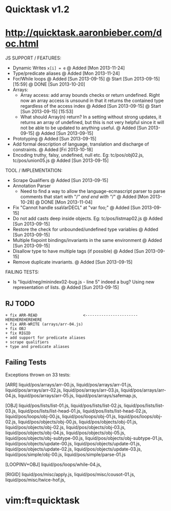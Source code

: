 # Quicktask v1.2
# http://quicktask.aaronbieber.com/doc.html

JS SUPPORT / FEATURES:
  - Dynamic Writes `x[i] = e`
    @ Added [Mon 2013-11-24]
  - Type/predicate aliases
    @ Added [Mon 2013-11-24]
  - For/While loops
    @ Added [Sun 2013-09-15]
    @ Start [Sun 2013-09-15] [15:59]
    @ DONE [Sun 2013-10-20]
  - Arrays:
    - Array access: add array bounds checks or return undefined. Right now an
      array access is unsound in that it returns the contained type regardless
      of the access index
      @ Added [Sun 2013-09-15]
      @ Start [Sun 2013-09-15] [15:53]
    - What should Array(n) return?  In a setting without strong updates, it 
      returns an array of undefined, but this is not very helpful since it will 
      not be able to be updated to anything useful.
      @ Added [Sun 2013-09-15]
    @ Added [Sun 2013-09-15]
  - Prototyping
    @ Added [Sun 2013-09-15]
  - Add formal description of language, translation and discharge of 
    constraints.
    @ Added [Fri 2013-10-18]
  - Encoding truthy, falsy, undefined, null etc.
    Eg: tc/pos/obj02.js, tc/pos/union05.js
    @ Added [Sun 2013-09-15]


TOOL / IMPLEMENTATION:
  - Scrape Qualifiers
    @ Added [Sun 2013-09-15]
  - Annotation Parser
    - Need to find a way to allow the language-ecmascript parser to parse 
      comments that start with "/*" and end with "*/"
    @ Added [Mon 2013-10-28]
    @ DONE [Mon 2013-11-04]
  - Fix "Cannot handle ssaVarDECL" at "var foo;"
    @ Added [Sun 2013-09-15]
  - Do not add casts deep inside objects.
    Eg: tc/pos/listmap02.js 
    @ Added [Sun 2013-09-15]
  - Restore the check for unbounded/undefined type variables
    @ Added [Sun 2013-09-15]
  - Multiple fixpoint bindings/invariants in the same environment
    @ Added [Sun 2013-09-15]
  - Disallow type to have multiple tags (if possible)
    @ Added [Sun 2013-09-15]
  - Remove duplicate invariants.
    @ Added [Sun 2013-09-15]


FAILING TESTS:
  - Is "liquid/neg/minindex02-bug.js - line 5" indeed a bug?
    Using new representation of lists.
    @ Added [Sun 2013-09-15]

RJ TODO
-------
    + fix ARR-READ                    <----------------------- HEREHEREHEREHERE 
    + fix ARR-WRITE (arrays/arr-04.js)
    + fix OBJ
    + fix RIGID
    + add support for predicate aliases
    + scrape qualifiers
    + type and predicate aliases


Failing Tests 
-------------

Exceptions thrown on 33 tests:

 [ARR]
 liquid/pos/arrays/arr-00.js,
 liquid/pos/arrays/arr-01.js,
 liquid/pos/arrays/arr-02.js,
 liquid/pos/arrays/arr-03.js,
 liquid/pos/arrays/arr-04.js,
 liquid/pos/arrays/arr-05.js,
 liquid/pos/arrays/safemap.js,

 [OBJ]
 liquid/pos/lists/list-01.js,
 liquid/pos/lists/list-02.js,
 liquid/pos/lists/list-03.js,
 liquid/pos/lists/list-head-01.js,
 liquid/pos/lists/list-head-02.js,
 liquid/pos/loops/obj-00.js,
 liquid/pos/loops/obj-01.js,
 liquid/pos/loops/obj-02.js,
 liquid/pos/objects/obj-00.js,
 liquid/pos/objects/obj-01.js,
 liquid/pos/objects/obj-02.js,
 liquid/pos/objects/obj-03.js,
 liquid/pos/objects/obj-04.js,
 liquid/pos/objects/obj-05.js,
 liquid/pos/objects/obj-subtype-00.js,
 liquid/pos/objects/obj-subtype-01.js,
 liquid/pos/objects/update-00.js,
 liquid/pos/objects/update-01.js,
 liquid/pos/objects/update-02.js,
 liquid/pos/objects/update-03.js,
 liquid/pos/simple/obj-00.js,
 liquid/pos/simple/parse-01.js


 [LOOPINV+OBJ]
 liquid/pos/loops/while-04.js,
 
 [RIGID]
 liquid/pos/misc/apply.js,
 liquid/pos/misc/cousot-01.js,
 liquid/pos/misc/twice-hof.js,

# vim:ft=quicktask
